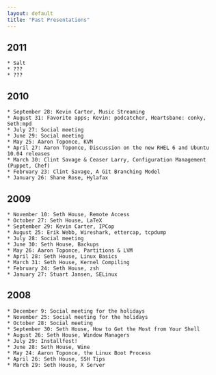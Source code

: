 ```yaml
---
layout: default
title: "Past Presentations"
---
```


2011
----
    * Salt
    * ???
    * ???

2010
----
    * September 28: Kevin Carter, Music Streaming
    * August 31: Favorite apps; Kevin: podcatcher, Heartsbane: conky, Seth:mpd
    * July 27: Social meeting
    * June 29: Social meeting
    * May 25: Aaron Toponce, KVM
    * April 27: Aaron Toponce, Discussion on the new RHEL 6 and Ubuntu 10.04 releases
    * March 30: Clint Savage & Ceaser Larry, Configuration Management (Puppet, Chef)
    * February 23: Clint Savage, A Git Branching Model
    * January 26: Shane Rose, Hylafax

2009
----
    * November 10: Seth House, Remote Access
    * October 27: Seth House, LaTeX
    * September 29: Kevin Carter, IPCop
    * August 25: Erik Webb, Wireshark, ettercap, tcpdump
    * July 28: Social meeting
    * June 30: Seth House, Backups
    * May 26: Aaron Toponce, Partitions & LVM
    * April 28: Seth House, Linux Basics
    * March 31: Seth House, Kernel Compiling
    * February 24: Seth House, zsh
    * January 27: Stuart Jansen, SELinux

2008
----
    * December 9: Social meeting for the holidays
    * November 25: Social meeting for the holidays
    * October 28: Social meeting
    * September 30: Seth House, How to Get the Most from Your Shell
    * August 26: Seth House, Window Managers
    * July 29: Installfest!
    * June 28: Seth House, Wine
    * May 24: Aaron Toponce, the Linux Boot Process
    * April 26: Seth House, SSH Tips
    * March 29: Seth House, X Server
